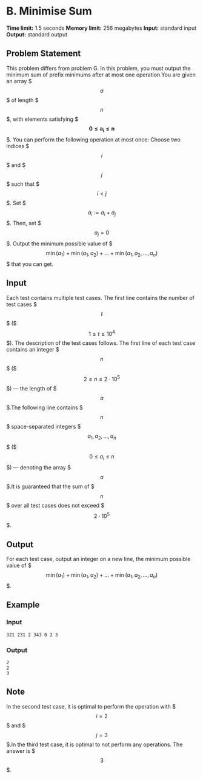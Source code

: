# B. Minimise Sum

**Time limit:** 1.5 seconds
**Memory limit:** 256 megabytes
**Input:** standard input
**Output:** standard output

## Problem Statement

This problem differs from problem G. In this problem, you must output the minimum sum of prefix minimums after at most one operation.You are given an array $$$a$$$ of length $$$n$$$, with elements satisfying $$$\boldsymbol{0 \le a_i \le n}$$$. You can perform the following operation at most once:  Choose two indices $$$i$$$ and $$$j$$$ such that $$$i < j$$$. Set $$$a_i := a_i + a_j$$$. Then, set $$$a_j = 0$$$. Output the minimum possible value of $$$\min(a_1) + \min(a_1,a_2) + \ldots + \min(a_1, a_2, \ldots, a_n)$$$ that you can get.

## Input

Each test contains multiple test cases. The first line contains the number of test cases $$$t$$$ ($$$1 \le t \le 10^4$$$). The description of the test cases follows. The first line of each test case contains an integer $$$n$$$ ($$$2 \leq n \leq 2\cdot 10^5$$$) — the length of $$$a$$$.The following line contains $$$n$$$ space-separated integers $$$a_1, a_2, \ldots, a_n$$$ ($$$0 \le a_i \le n$$$) — denoting the array $$$a$$$.It is guaranteed that the sum of $$$n$$$ over all test cases does not exceed $$$2\cdot 10^5$$$.

## Output

For each test case, output an integer on a new line, the minimum possible value of $$$\min(a_1) + \min(a_1,a_2) + \ldots + \min(a_1, a_2, \ldots, a_n)$$$.

## Example

### Input
```
321 231 2 343 0 2 3
```

### Output
```
2
2
3
```

## Note

In the second test case, it is optimal to perform the operation with $$$i=2$$$ and $$$j=3$$$.In the third test case, it is optimal to not perform any operations. The answer is $$$3$$$.